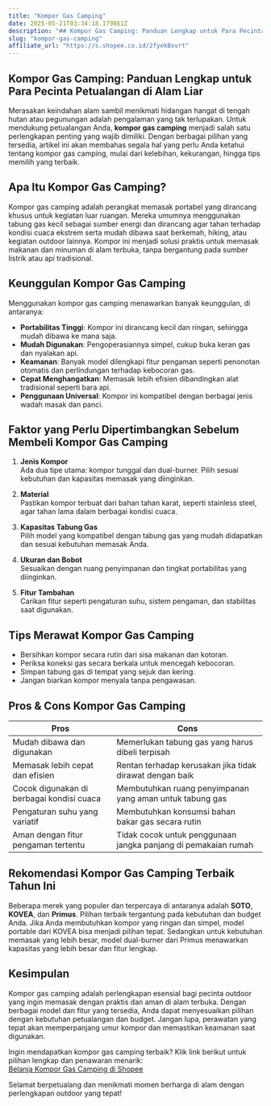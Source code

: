 ```yaml
---
title: "Kompor Gas Camping"
date: 2025-05-21T03:34:18.179861Z
description: "## Kompor Gas Camping: Panduan Lengkap untuk Para Pecinta Petualangan di Alam Liar..."
slug: "kompor-gas-camping"
affiliate_url: "https://s.shopee.co.id/2fyekBxvrt"
---
```

## Kompor Gas Camping: Panduan Lengkap untuk Para Pecinta Petualangan di Alam Liar

Merasakan keindahan alam sambil menikmati hidangan hangat di tengah hutan atau pegunungan adalah pengalaman yang tak terlupakan. Untuk mendukung petualangan Anda, **kompor gas camping** menjadi salah satu perlengkapan penting yang wajib dimiliki. Dengan berbagai pilihan yang tersedia, artikel ini akan membahas segala hal yang perlu Anda ketahui tentang kompor gas camping, mulai dari kelebihan, kekurangan, hingga tips memilih yang terbaik.

## Apa Itu Kompor Gas Camping?

Kompor gas camping adalah perangkat memasak portabel yang dirancang khusus untuk kegiatan luar ruangan. Mereka umumnya menggunakan tabung gas kecil sebagai sumber energi dan dirancang agar tahan terhadap kondisi cuaca ekstrem serta mudah dibawa saat berkemah, hiking, atau kegiatan outdoor lainnya. Kompor ini menjadi solusi praktis untuk memasak makanan dan minuman di alam terbuka, tanpa bergantung pada sumber listrik atau api tradisional.

## Keunggulan Kompor Gas Camping

Menggunakan kompor gas camping menawarkan banyak keunggulan, di antaranya:

- **Portabilitas Tinggi**: Kompor ini dirancang kecil dan ringan, sehingga mudah dibawa ke mana saja.
- **Mudah Digunakan**: Pengoperasiannya simpel, cukup buka keran gas dan nyalakan api.
- **Keamanan**: Banyak model dilengkapi fitur pengaman seperti penonotan otomatis dan perlindungan terhadap kebocoran gas.
- **Cepat Menghangatkan**: Memasak lebih efisien dibandingkan alat tradisional seperti bara api.
- **Penggunaan Universal**: Kompor ini kompatibel dengan berbagai jenis wadah masak dan panci.

## Faktor yang Perlu Dipertimbangkan Sebelum Membeli Kompor Gas Camping

1. **Jenis Kompor**  
   Ada dua tipe utama: kompor tunggal dan dual-burner. Pilih sesuai kebutuhan dan kapasitas memasak yang diinginkan.

2. **Material**  
   Pastikan kompor terbuat dari bahan tahan karat, seperti stainless steel, agar tahan lama dalam berbagai kondisi cuaca.

3. **Kapasitas Tabung Gas**  
   Pilih model yang kompatibel dengan tabung gas yang mudah didapatkan dan sesuai kebutuhan memasak Anda.

4. **Ukuran dan Bobot**  
   Sesuaikan dengan ruang penyimpanan dan tingkat portabilitas yang diinginkan.

5. **Fitur Tambahan**  
   Carikan fitur seperti pengaturan suhu, sistem pengaman, dan stabilitas saat digunakan.

## Tips Merawat Kompor Gas Camping

- Bersihkan kompor secara rutin dari sisa makanan dan kotoran.
- Periksa koneksi gas secara berkala untuk mencegah kebocoran.
- Simpan tabung gas di tempat yang sejuk dan kering.
- Jangan biarkan kompor menyala tanpa pengawasan.

## Pros & Cons Kompor Gas Camping

| **Pros** | **Cons** |
| --- | --- |
| Mudah dibawa dan digunakan | Memerlukan tabung gas yang harus dibeli terpisah |
| Memasak lebih cepat dan efisien | Rentan terhadap kerusakan jika tidak dirawat dengan baik |
| Cocok digunakan di berbagai kondisi cuaca | Membutuhkan ruang penyimpanan yang aman untuk tabung gas |
| Pengaturan suhu yang variatif | Membutuhkan konsumsi bahan bakar gas secara rutin |
| Aman dengan fitur pengaman tertentu | Tidak cocok untuk penggunaan jangka panjang di pemakaian rumah |

## Rekomendasi Kompor Gas Camping Terbaik Tahun Ini

Beberapa merek yang populer dan terpercaya di antaranya adalah **SOTO**, **KOVEA**, dan **Primus**. Pilihan terbaik tergantung pada kebutuhan dan budget Anda. Jika Anda membutuhkan kompor yang ringan dan simpel, model portable dari KOVEA bisa menjadi pilihan tepat. Sedangkan untuk kebutuhan memasak yang lebih besar, model dual-burner dari Primus menawarkan kapasitas yang lebih besar dan fitur lengkap.

## Kesimpulan

Kompor gas camping adalah perlengkapan esensial bagi pecinta outdoor yang ingin memasak dengan praktis dan aman di alam terbuka. Dengan berbagai model dan fitur yang tersedia, Anda dapat menyesuaikan pilihan dengan kebutuhan petualangan dan budget. Jangan lupa, perawatan yang tepat akan memperpanjang umur kompor dan memastikan keamanan saat digunakan.

Ingin mendapatkan kompor gas camping terbaik? Klik link berikut untuk pilihan lengkap dan penawaran menarik:  
[Belanja Kompor Gas Camping di Shopee](https://s.shopee.co.id/2fyekBxvrt)

Selamat berpetualang dan menikmati momen berharga di alam dengan perlengkapan outdoor yang tepat!